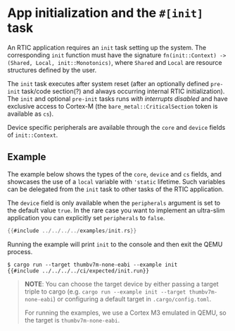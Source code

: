 # App initialization and the `#[init]` task

An RTIC application requires an `init` task setting up the system. The corresponding `init` function must have the
signature `fn(init::Context) -> (Shared, Local, init::Monotonics)`, where `Shared` and `Local` are resource
structures defined by the user.

The `init` task executes after system reset (after an optionally defined `pre-init` task/code section(?) 
and always occurring internal RTIC
initialization). The `init` and optional `pre-init` tasks runs *with interrupts disabled* and have exclusive access to Cortex-M (the
`bare_metal::CriticalSection` token is available as `cs`).

Device specific peripherals are available through the `core` and `device` fields of `init::Context`.

## Example

The example below shows the types of the `core`, `device` and `cs` fields, and showcases the use of a `local`
variable with `'static` lifetime.
Such variables can be delegated from the `init` task to other tasks of the RTIC application.

The `device` field is only available when the `peripherals` argument is set to the default value `true`.
In the rare case you want to implement an ultra-slim application you can explicitly set `peripherals` to `false`.

``` rust
{{#include ../../../../examples/init.rs}}
```

Running the example will print `init` to the console and then exit the QEMU process.

``` console
$ cargo run --target thumbv7m-none-eabi --example init
{{#include ../../../../ci/expected/init.run}}
```

> **NOTE**: You can choose the target device by either passing a target
> triple to cargo (e.g. `cargo run --example init --target thumbv7m-none-eabi`) or
> configuring a default target in `.cargo/config.toml`.
>
> For running the examples, we use a Cortex M3 emulated in QEMU, so the target is `thumbv7m-none-eabi`.
